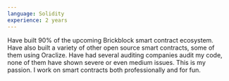 ```yaml
---
language: Solidity
experience: 2 years
---
```


Have built 90% of the upcoming Brickblock smart contract ecosystem. Have also built a variety of other open source smart contracts, some of them using Oraclize. Have had several auditing companies audit my code, none of them have shown severe or even medium issues. This is my passion. I work on smart contracts both professionally and for fun.
